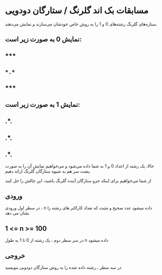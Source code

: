 # مسابقات بک اند گلرنگ / ستارگان دودویی

ستاره‌های گلرنگ رشته‌های 0 و 1 را به روش خاص خودشان می‌سازند و نمایش می‌دهند.

## نمایش 0 به صورت زیر است:

## ***
## ```*.* ```
## ***

## نمایش 1 به صورت زیر است:

## .*.
## .*.
## .*.

حالا، یک رشته از اعداد 0 و 1 به شما داده می‌شود و می‌خواهیم نمایش آن را به صورت پشت سر هم به شیوه ستارگان گلرنگ ارائه دهیم.

از شما می‌خواهیم برای اینکه جزو ستارگان آینده گلرنگ باشید، این چالش را حل کنید

## ورودی

در سطر اول ورودی ، 
n داده میشود عدد صحیح و مثبت 
که تعداد کاراکتر های رشته را نشان می دهد 

## 1 <= n >= 100

در سر سطر دوم ، یک رشته از 0 تا 1 به طول n داده میشود 

## خروجی 

در سه سطر ، رشته داده شده را به روش ستارگان دودویی بنویسید 
